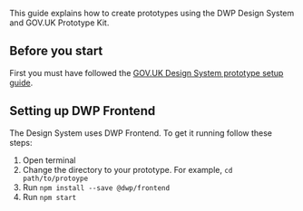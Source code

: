 This guide explains how to create prototypes using the DWP Design System and GOV.UK Prototype Kit.

## Before you start

First you must have followed the [GOV.UK Design System prototype setup guide](https://design-system.service.gov.uk/get-started/prototyping/).

## Setting up DWP Frontend

The Design System uses DWP Frontend. To get it running follow these steps:

1. Open terminal
2. Change the directory to your prototype. For example, `cd path/to/protoype`
3. Run `npm install --save @dwp/frontend`
4. Run `npm start`